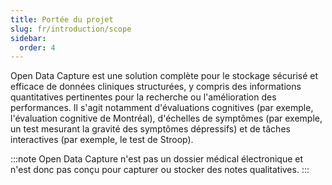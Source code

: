 ```yaml
---
title: Portée du projet
slug: fr/introduction/scope
sidebar:
  order: 4
---
```


Open Data Capture est une solution complète pour le stockage sécurisé et efficace de données cliniques structurées, y compris des informations quantitatives pertinentes pour la recherche ou l'amélioration des performances. Il s'agit notamment d'évaluations cognitives (par exemple, l'évaluation cognitive de Montréal), d'échelles de symptômes (par exemple, un test mesurant la gravité des symptômes dépressifs) et de tâches interactives (par exemple, le test de Stroop).

:::note
Open Data Capture n'est pas un dossier médical électronique et n'est donc pas conçu pour capturer ou stocker des notes qualitatives.
:::
